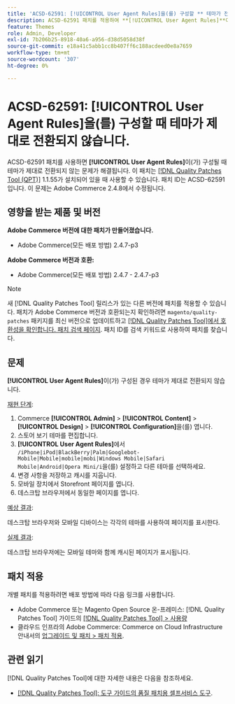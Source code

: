 ```yaml
---
title: 'ACSD-62591: [!UICONTROL User Agent Rules]을(를) 구성할 ** 테마가 전환되지 **'
description: ACSD-62591 패치를 적용하여 **[!UICONTROL User Agent Rules]**이(가) 구성되었을 때 테마가 제대로 전환되지 않는 Adobe Commerce 문제를 해결합니다.
feature: Themes
role: Admin, Developer
exl-id: 7b206b25-8918-40a6-a956-d38d5058d38f
source-git-commit: e18a41c5abb1cc8b407ff6c188acdeed0e8a7659
workflow-type: tm+mt
source-wordcount: '307'
ht-degree: 0%

---
```


# ACSD-62591: [!UICONTROL User Agent Rules]을(를) 구성할 때 테마가 제대로 전환되지 않습니다.

ACSD-62591 패치를 사용하면 **[!UICONTROL User Agent Rules]**&#x200B;이(가) 구성될 때 테마가 제대로 전환되지 않는 문제가 해결됩니다. 이 패치는 [[!DNL Quality Patches Tool (QPT)]](/help/tools/quality-patches-tool/quality-patches-tool-to-self-serve-quality-patches.md) 1.1.55가 설치되어 있을 때 사용할 수 있습니다. 패치 ID는 ACSD-62591입니다. 이 문제는 Adobe Commerce 2.4.8에서 수정됩니다.

## 영향을 받는 제품 및 버전

**Adobe Commerce 버전에 대한 패치가 만들어졌습니다.**
* Adobe Commerce(모든 배포 방법) 2.4.7-p3

**Adobe Commerce 버전과 호환:**
* Adobe Commerce(모든 배포 방법) 2.4.7 - 2.4.7-p3

>[!NOTE]
>
>새 [!DNL Quality Patches Tool] 릴리스가 있는 다른 버전에 패치를 적용할 수 있습니다. 패치가 Adobe Commerce 버전과 호환되는지 확인하려면 `magento/quality-patches` 패키지를 최신 버전으로 업데이트하고 [[!DNL Quality Patches Tool]에서 호환성을 확인합니다. 패치 검색 페이지](https://experienceleague.adobe.com/tools/commerce-quality-patches/index.html?lang=ko). 패치 ID를 검색 키워드로 사용하여 패치를 찾습니다.

## 문제

**[!UICONTROL User Agent Rules]**&#x200B;이(가) 구성된 경우 테마가 제대로 전환되지 않습니다.

<u>재현 단계</u>:

1. Commerce **[!UICONTROL Admin]** > **[!UICONTROL Content]** > **[!UICONTROL Design]** > **[!UICONTROL Configuration]**&#x200B;을(를) 엽니다.
1. 스토어 보기 테마를 편집합니다.
1. **[!UICONTROL User Agent Rules]**&#x200B;에서 `/iPhone|iPod|BlackBerry|Palm|Googlebot-Mobile|Mobile|mobile|mobi|Windows Mobile|Safari Mobile|Android|Opera Mini/i`을(를) 설정하고 다른 테마를 선택하세요.
1. 변경 사항을 저장하고 캐시를 지웁니다.
1. 모바일 장치에서 Storefront 페이지를 엽니다.
1. 데스크탑 브라우저에서 동일한 페이지를 엽니다.

<u>예상 결과</u>:

데스크탑 브라우저와 모바일 디바이스는 각각의 테마를 사용하여 페이지를 표시한다.

<u>실제 결과</u>:

데스크탑 브라우저에는 모바일 테마와 함께 캐시된 페이지가 표시됩니다.

## 패치 적용

개별 패치를 적용하려면 배포 방법에 따라 다음 링크를 사용합니다.

* Adobe Commerce 또는 Magento Open Source 온-프레미스: [!DNL Quality Patches Tool] 가이드의 [[!DNL Quality Patches Tool] > 사용량](/help/tools/quality-patches-tool/usage.md)
* 클라우드 인프라의 Adobe Commerce: Commerce on Cloud Infrastructure 안내서의 [업그레이드 및 패치 > 패치 적용](https://experienceleague.adobe.com/docs/commerce-cloud-service/user-guide/develop/upgrade/apply-patches.html?lang=ko).


## 관련 읽기

[!DNL Quality Patches Tool]에 대한 자세한 내용은 다음을 참조하세요.

* [[!DNL Quality Patches Tool]: 도구 가이드의 품질 패치용 셀프서비스 도구](/help/tools/quality-patches-tool/quality-patches-tool-to-self-serve-quality-patches.md).

